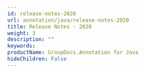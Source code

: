 ```yaml
---
id: release-notes-2020
url: annotation/java/release-notes-2020
title: Release Notes - 2020
weight: 3
description: ""
keywords: 
productName: GroupDocs.Annotation for Java
hideChildren: False
---
```


